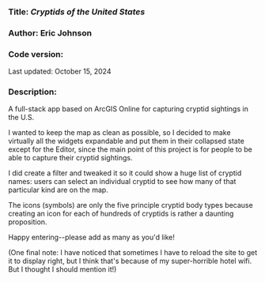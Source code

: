 ### Title: _Cryptids of the United States_

### Author: Eric Johnson

### Code version:

Last updated: October 15, 2024

### Description:

A full-stack app based on ArcGIS Online for capturing cryptid sightings in the U.S.

I wanted to keep the map as clean as possible, so I decided to make virtually all the widgets expandable and put them in their collapsed state except for the Editor, since the main point of this project is for people to be able to capture their cryptid sightings.

I did create a filter and tweaked it so it could show a huge list of cryptid names: users can select an individual cryptid to see how many of that particular kind are on the map.

The icons (symbols) are only the five principle cryptid body types because creating an icon for each of hundreds of cryptids is rather a daunting proposition.

Happy entering--please add as many as you'd like!

(One final note: I have noticed that sometimes I have to reload the site to get it to display right, but I think that's because of my super-horrible hotel wifi. But I thought I should mention it!)
